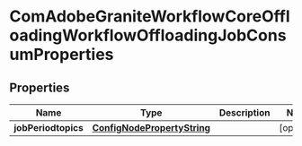 
# ComAdobeGraniteWorkflowCoreOffloadingWorkflowOffloadingJobConsumProperties

## Properties
Name | Type | Description | Notes
------------ | ------------- | ------------- | -------------
**jobPeriodtopics** | [**ConfigNodePropertyString**](ConfigNodePropertyString.md) |  |  [optional]




